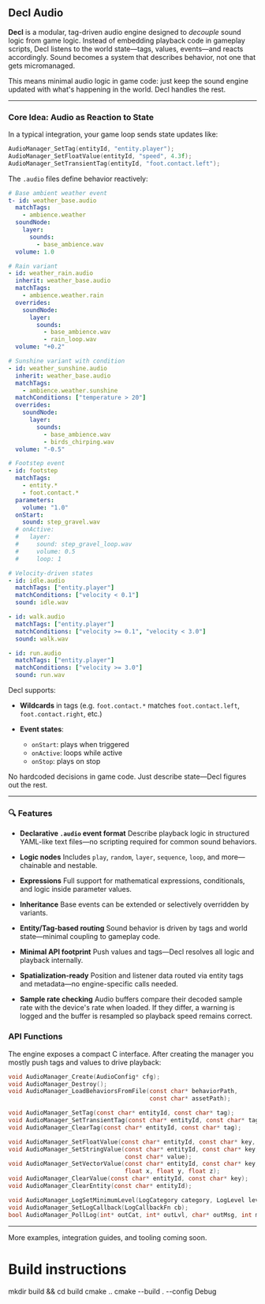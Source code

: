 ## Decl Audio

**Decl** is a modular, tag-driven audio engine designed to *decouple* sound logic from game logic. Instead of embedding playback code in gameplay scripts, Decl listens to the world state—tags, values, events—and reacts accordingly. Sound becomes a system that describes behavior, not one that gets micromanaged.

This means minimal audio logic in game code: just keep the sound engine updated with what's happening in the world. Decl handles the rest.

---

### Core Idea: Audio as Reaction to State

In a typical integration, your game loop sends state updates like:

```cpp
AudioManager_SetTag(entityId, "entity.player");
AudioManager_SetFloatValue(entityId, "speed", 4.3f);
AudioManager_SetTransientTag(entityId, "foot.contact.left");
```

The `.audio` files define behavior reactively:

```yaml
# Base ambient weather event
t- id: weather_base.audio
  matchTags:
    - ambience.weather
  soundNode:
    layer:
      sounds:
        - base_ambience.wav
  volume: 1.0

# Rain variant
- id: weather_rain.audio
  inherit: weather_base.audio
  matchTags:
    - ambience.weather.rain
  overrides:
    soundNode:
      layer:
        sounds:
          - base_ambience.wav
          - rain_loop.wav
  volume: "+0.2"

# Sunshine variant with condition
- id: weather_sunshine.audio
  inherit: weather_base.audio
  matchTags:
    - ambience.weather.sunshine
  matchConditions: ["temperature > 20"]
  overrides:
    soundNode:
      layer:
        sounds:
          - base_ambience.wav
          - birds_chirping.wav
  volume: "-0.5"

# Footstep event
- id: footstep
  matchTags:
    - entity.*
    - foot.contact.*
  parameters:
    volume: "1.0"
  onStart:
    sound: step_gravel.wav
  # onActive:
  #   layer:
  #     sound: step_gravel_loop.wav
  #     volume: 0.5
  #     loop: 1

# Velocity-driven states
- id: idle.audio
  matchTags: ["entity.player"]
  matchConditions: ["velocity < 0.1"]
  sound: idle.wav

- id: walk.audio
  matchTags: ["entity.player"]
  matchConditions: ["velocity >= 0.1", "velocity < 3.0"]
  sound: walk.wav

- id: run.audio
  matchTags: ["entity.player"]
  matchConditions: ["velocity >= 3.0"]
  sound: run.wav
```

Decl supports:

* **Wildcards** in tags (e.g. `foot.contact.*` matches `foot.contact.left`, `foot.contact.right`, etc.)
* **Event states**:

  * `onStart`: plays when triggered
  * `onActive`: loops while active
  * `onStop`: plays on stop

No hardcoded decisions in game code. Just describe state—Decl figures out the rest.

---

### 🔍 Features

* **Declarative `.audio` event format**
  Describe playback logic in structured YAML-like text files—no scripting required for common sound behaviors.

* **Logic nodes**
  Includes `play`, `random`, `layer`, `sequence`, `loop`, and more—chainable and nestable.

* **Expressions**
  Full support for mathematical expressions, conditionals, and logic inside parameter values.

* **Inheritance**
  Base events can be extended or selectively overridden by variants.

* **Entity/Tag-based routing**
  Sound behavior is driven by tags and world state—minimal coupling to gameplay code.

* **Minimal API footprint**
  Push values and tags—Decl resolves all logic and playback internally.

* **Spatialization-ready**
  Position and listener data routed via entity tags and metadata—no engine-specific calls needed.

* **Sample rate checking**
  Audio buffers compare their decoded sample rate with the device's rate when loaded. If they differ, a warning is logged and the buffer is resampled so playback speed remains correct.


### API Functions

The engine exposes a compact C interface. After creating the manager you mostly
push tags and values to drive playback:

````c
void AudioManager_Create(AudioConfig* cfg);
void AudioManager_Destroy();
void AudioManager_LoadBehaviorsFromFile(const char* behaviorPath,
                                        const char* assetPath);

void AudioManager_SetTag(const char* entityId, const char* tag);
void AudioManager_SetTransientTag(const char* entityId, const char* tag);
void AudioManager_ClearTag(const char* entityId, const char* tag);

void AudioManager_SetFloatValue(const char* entityId, const char* key, float value);
void AudioManager_SetStringValue(const char* entityId, const char* key,
                                 const char* value);
void AudioManager_SetVectorValue(const char* entityId, const char* key,
                                 float x, float y, float z);
void AudioManager_ClearValue(const char* entityId, const char* key);
void AudioManager_ClearEntity(const char* entityId);

void AudioManager_LogSetMinimumLevel(LogCategory category, LogLevel level);
void AudioManager_SetLogCallback(LogCallbackFn cb);
bool AudioManager_PollLog(int* outCat, int* outLvl, char* outMsg, int maxLen);

````

---

More examples, integration guides, and tooling coming soon.


# Build instructions
mkdir build && cd build
cmake ..
cmake --build . --config Debug